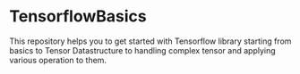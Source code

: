 # TensorflowBasics
This repository helps you to  get started with Tensorflow library starting from basics to Tensor Datastructure to handling complex tensor and applying various operation to them.
